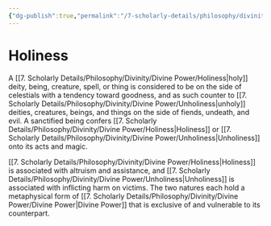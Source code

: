 ```yaml
---
{"dg-publish":true,"permalink":"/7-scholarly-details/philosophy/divinity/divine-power/holiness/","noteIcon":""}
---
```


# Holiness

A [[7. Scholarly Details/Philosophy/Divinity/Divine Power/Holiness\|holy]] deity, being, creature, spell, or thing is considered to be on the side of celestials with a tendency toward goodness, and as such counter to [[7. Scholarly Details/Philosophy/Divinity/Divine Power/Unholiness\|unholy]] deities, creatures, beings, and things on the side of fiends, undeath, and evil. A sanctified being confers [[7. Scholarly Details/Philosophy/Divinity/Divine Power/Holiness\|Holiness]] or [[7. Scholarly Details/Philosophy/Divinity/Divine Power/Unholiness\|Unholiness]] onto its acts and magic.

[[7. Scholarly Details/Philosophy/Divinity/Divine Power/Holiness\|Holiness]] is associated with altruism and assistance, and [[7. Scholarly Details/Philosophy/Divinity/Divine Power/Unholiness\|Unholiness]] is associated with inflicting harm on victims. The two natures each hold a metaphysical form of [[7. Scholarly Details/Philosophy/Divinity/Divine Power/Divine Power\|Divine Power]] that is exclusive of and vulnerable to its counterpart.